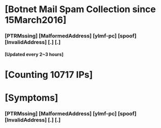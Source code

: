 # [Botnet Mail Spam Collection since 15March2016]
### [PTRMssing] [MalformedAddress] [ylmf-pc] [spoof] [InvalidAddress] [.] [.]
#### [Updated every 2~3 hours]

# [Counting 10717 IPs]

# [Symptoms] 
###   [PTRMssing] [MalformedAddress] [ylmf-pc] [spoof] [InvalidAddress] [.] [.]
